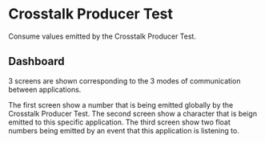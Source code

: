 # Crosstalk Producer Test

Consume values emitted by the Crosstalk Producer Test.

## Dashboard

3 screens are shown corresponding to the 3 modes of communication between applications.

The first screen show a number that is being emitted globally by the Crosstalk Producer Test.
The second screen show a character that is beign emitted to this specific application.
The third screen show two float numbers being emitted by an event that this application is listening to.